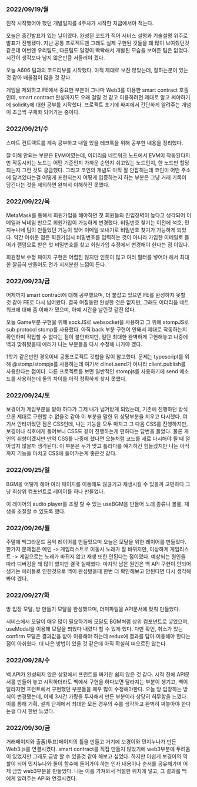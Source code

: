 ### 2022/09/19/월

진작 시작했어야 했던 개발일지를 4주차가 시작한 지금에서야 적는다.

오늘은 중간발표가 있는 날이였다. 완성된 코드가 적어 서비스 설명과 기술설명 위주로 발표가 진행됐다. 지난 공통 프로젝트땐 그래도 실제 구현된 것들을 꽤 많이 보여줬던것 같은데 이번엔 우리팀도, 다른팀도 일정이 빡빡해서 개발된 모습을 보여준 팀은 없었다. 시간이 생각보다 남지 않은만큼 서둘러야 겠다.

오늘 A606 팀과의 코드리뷰를 시작했다. 아직 제대로 보진 않았는데, 잘하는분이 있는것 같아 배울점이 많을 것  같다.

게임을 제외하고 FE에서 중요한 부분이 그나마 Web3를 이용한 smart contract 호출인데, smart contract 완성까지도 오래 걸릴 것 같고 이용하려면 제대로 알고 써야하기에 solidity에 대한 공부를 시작했다. 프로젝트 초기에 싸피에서 간단하게 알려주는 개념이 조금씩 구체화 되어가는 중이다.



### 2022/09/21/수

스마트 컨트렉트를 계속 공부하고 내일 있을 테크톡을 위해 공부한 내용을 정리했다.

잘 이해 안되는 부분은 EVM이였는데, 이더리움 네트워크 노드에서 EVM이 작동된다지만 작동시키는 노드는 어떤 기준인지 가까운 순인지 쉬고있는 노드인지, 한 노드만 할당되는지 그런 것도 궁금했다. 그리고 코인의 개념도 아직 잘 안잡히는데 코인이 어떤 주소에 담겨있다는걸 어떻게 표현되는지 어떻게 입증하는지 하는 부분은 그냥 거래 기록이 담긴다는 것을 제외하면 완벽히 이해하진 못했다.



### 2022/09/22/목

MetaMask를 통해서 회원가입을 해야하면 첫 회원들의 진입장벽이 높다고 생각되어 이메일과 닉네임 만으로 회원가입이 가능하게 변경했다. 비밀번호 찾기는 이전에 석호, 민지누나네 팀이 만들었던 기능이 있어 이메일 보내기로 비밀번호 찾기가 가능하게 되었다. 약간 아쉬운 점은 회원가입시 비밀번호를 입력하는 것이 아니라 가입한 이메일로 들어가 랜덤으로 받은 첫 비밀번호를 찾고 회원가입 수정에서 변경해야 한다는 점 이였다.

회원정보 수정 페이지 구현은 어렵진 않지만 인풋이 많고 여러 필터를 넣어야 해서 최대한 깔끔히 만들어도 먼가 지저분한 느낌이 든다.



### 2022/09/23/금

어제까지 smart contract에 대해 공부했으며, 더 붙잡고 있으면 FE를 완성하지 못할 것 같아 FE로 다시 넘어왔다. 결국 며칠동안 완성한 것은 없지만, 그래도 이더리움 네트워크에 대해 좀 이해가 됐으며, 아예 시간을 날린것 같진 않다.

오늘 Game부분 구현을 위해 sockJS로 websocket을 사용하고 그 위에 stompJS로 sub protocol stomp를 사용했다. 아직 back 부분 구현이 안돼서 제대로 작동하는지 확인하며 작업할 수 없다는 점이 불안하지만, 일단 최대한 완벽하게 구현해놓고 나중에 백과 맞춰봤을때 에러가 나는 부분들을 다시 수정해 나가야 겠다.

1학기 같은반인 경욱이네 공통프로젝트 깃헙을 많이 참고했다. 문제는 typescript를 위해 @stomp/stompjs를 사용하는데 여기서 clinet.send가 아니라 client.publish를 사용한다는 점이다. 다른 프로젝트를 보면 일반적인 stompjs를 사용하기에 send 메소드를 사용하는데 둘의 차이를 아직 정확하게 찾지 못했다.



### 2022/09/24/토

보경이가 게임부분을 맡아 하다가 그제 내가 넘겨받게 되었는데, 기존에 진행하던 방식으론 제대로 구현할 수 없을것 같아 이 부분을 말한 뒤 상당부분을 지우고 다시했다. 여기서 안타까웠던 점은 CSS인데, 나는 기능을 모두 마치고 그 다음 CSS를 진행하지만, 보경이나 석호에게 들어보니 CSS도 같이 진행하는게 편하다는 답변을 들었다. 물론 개인의 취향이겠지만 만약 CSS를 나중에 했다면 오늘처럼 코드를 새로 다시해야 될 때 덜 아깝지 않을까 생각된다. 이 부분은 누가 맞고 틀리다를 얘기하긴 힘들겠지만 나는 아직까지 기능을 마치고 CSS에 들어가는게 좋은것 같다.



### 2022/09/25/일

BGM을 어떻게 해야 여러 페이지를 이동해도 않끊기고 재생시킬 수 있을까 고민하다 그냥 최상위 컴포넌트로 레이어를 하나 만들었다.

이 레이어의 audio player를 조절 할 수 있는 useBGM을 만들어 노래 종류나 볼륨, 재생을 조절할 수 있도록 했다.



### 2022/09/26/월

주말에 백그라운드 음악 레이어를 만들었으며 오늘은 모달을 위한 레이어를 만들었다. 한가지 문제점은 메인 -> 게임리스트로 이동시 노래가 잘 바뀌지만, 이상하게 게임리스트 -> 게임으로는 노래가 바뀌지 않고 재생 또한 안된다는 점이였다. 예상되는 원인을 따라 디버깅을 꽤 많이 했지만 결국 실패했다. 마지막 남은 원인은 백 API 구현이 안되어 생기는 에러들로 인한것으로 백이 완성됐을때 한번 더 확인해보고 안된다면 다시 생각해 봐야 겠다.



### 2022/09/27/화

방 입장 모달, 방 만들기 모달을 완성했으며, 더미파일을 API문서에 맞춰 만들었다.

서비스에서 모달이 매우 많이 필요하기에 모달도 BGM처럼 상위 컴포넌트로 넣었으며, useModal을 이용해 모달을 띄웠다 내렸다 할 수 있게 했다. 다만 확인, 취소가 있는 confirm 모달은 결과값을 받아 이용해야 하는데 redux에 결과를 담아 이용해야 한다는 점이 아쉬웠다. 더 나은 방법이 있을 것 같은데 아직 확실히 떠오르진 않는다.



### 2022/09/28/수

백 API가 완성되지 않은 상황에서 프런트를 짜기란 쉽지 않은 것 같다. 시작 전에 API문서를 만들어 놓고 시작하더라도 백에서 구현을 하다보면 달라지는 부분이 생기고, 백이 달라지면 프런트에서 구현했던 부분들을 매우 많이 수정해야한다. 오늘 방 입장하는 방식이 변경됐는데, 어제 3시간 가량을 투자해서 만든 부분이라 상당히 허무함을 느꼈다. 이를 통해 기획, 설계 단계에서 최대한 모든 경우의 수를 생각하고 완벽히 짜놓아야 한다는걸 다시 한번 느꼈다.



### 2022/09/30/금

거래페이지와 출품(투표)페이지의 틀을 만들고 거기에 보경이와 민지누나가 만든 Web3.js를 연결시켰다. smart contract를 직접 만들지 않았기에 web3부분에 두려움이 있었지만 그래도 금방 할 수 있을것 같아 해보고 싶었다. 하지만 아쉽게 보경이의 역할이 되어 민지누나와 둘이 함수에 들어가야 하는 인자 내용이나 순서를 공유해가며 어제 금방 web3부분을 만들었다. 나는 이를 가져와서 적절한 위치에 넣고, 그 결과를 백에게 알려주는 API와 연결시켰다.